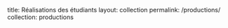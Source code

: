title: Réalisations des étudiants
layout: collection
permalink: /productions/
collection: productions

